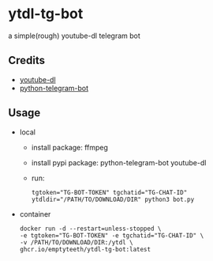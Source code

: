 # ytdl-tg-bot

a simple(rough) youtube-dl telegram bot

## Credits

- [youtube-dl](https://github.com/ytdl-org/youtube-dl)
- [python-telegram-bot](https://github.com/python-telegram-bot/python-telegram-bot)

## Usage

- local
  - install package: ffmpeg
  - install pypi package: python-telegram-bot youtube-dl
  - run:

    ```shell
    tgtoken="TG-BOT-TOKEN" tgchatid="TG-CHAT-ID" ytdldir="/PATH/TO/DOWNLOAD/DIR" python3 bot.py
    ```

- container

  ```shell
  docker run -d --restart=unless-stopped \
  -e tgtoken="TG-BOT-TOKEN" -e tgchatid="TG-CHAT-ID" \
  -v /PATH/TO/DOWNLOAD/DIR:/ytdl \
  ghcr.io/emptyteeth/ytdl-tg-bot:latest
  ```
